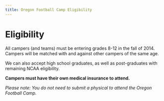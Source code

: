 ```yaml
---
title: Oregon Football Camp Eligibility
---
```


# Eligibility

All campers (and teams) must be entering grades 8-12 in the fall of 2014.
Campers will be matched with and against other campers of the same age.

We can also accept high school graduates, as well as post-graduates with
remaining NCAA eligibility.

__Campers must have their own medical insurance to attend.__

_Please note: You do not need to submit a physical to attend the Oregon Football
Camp._
